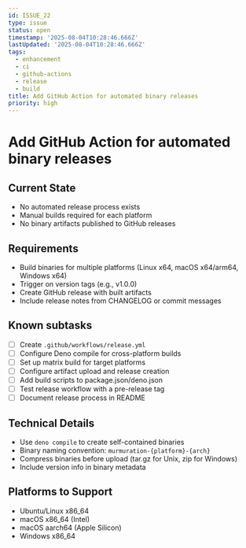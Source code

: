 ```yaml
---
id: ISSUE_22
type: issue
status: open
timestamp: '2025-08-04T10:28:46.666Z'
lastUpdated: '2025-08-04T10:28:46.666Z'
tags:
  - enhancement
  - ci
  - github-actions
  - release
  - build
title: Add GitHub Action for automated binary releases
priority: high
---
```


# Add GitHub Action for automated binary releases

## Current State
- No automated release process exists
- Manual builds required for each platform
- No binary artifacts published to GitHub releases

## Requirements
- Build binaries for multiple platforms (Linux x64, macOS x64/arm64, Windows x64)
- Trigger on version tags (e.g., v1.0.0)
- Create GitHub release with built artifacts
- Include release notes from CHANGELOG or commit messages

## Known subtasks
- [ ] Create `.github/workflows/release.yml`
- [ ] Configure Deno compile for cross-platform builds
- [ ] Set up matrix build for target platforms
- [ ] Configure artifact upload and release creation
- [ ] Add build scripts to package.json/deno.json
- [ ] Test release workflow with a pre-release tag
- [ ] Document release process in README

## Technical Details
- Use `deno compile` to create self-contained binaries
- Binary naming convention: `murmuration-{platform}-{arch}`
- Compress binaries before upload (tar.gz for Unix, zip for Windows)
- Include version info in binary metadata

## Platforms to Support
- Ubuntu/Linux x86_64
- macOS x86_64 (Intel)
- macOS aarch64 (Apple Silicon)
- Windows x86_64